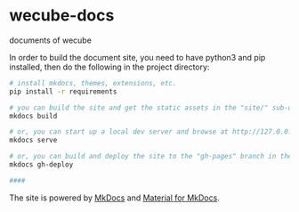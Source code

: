# wecube-docs
documents of wecube

In order to build the document site, you need to have python3 and pip installed, then do the following in the project directory:

``` bash
# install mkdocs, themes, extensions, etc.
pip install -r requirements 

# you can build the site and get the static assets in the "site/" sub-directory
mkdocs build

# or, you can start up a local dev server and browse at http://127.0.0.1:8000 
mkdocs serve

# or, you can build and deploy the site to the "gh-pages" branch in the GitHub repository
mkdocs gh-deploy

####
```

The site is powered by [MkDocs](https://www.mkdocs.org/) and [Material for MkDocs](https://squidfunk.github.io/mkdocs-material/).
